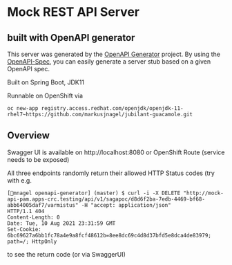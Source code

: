 # Mock REST API Server  
## built with OpenAPI generator 
This server was generated by the [OpenAPI Generator](https://openapi-generator.tech) project.
By using the [OpenAPI-Spec](https://openapis.org), you can easily generate a server stub based on a given OpenAPI spec.

Built on Spring Boot, JDK11

Runnable on OpenShift via
```
oc new-app registry.access.redhat.com/openjdk/openjdk-11-rhel7~https://github.com/markusjnagel/jubilant-guacamole.git
```

## Overview  
Swagger UI is available on http://localhost:8080 or OpenShift Route (service needs to be exposed)

All three endpoints randomly return their allowed HTTP Status codes (try with e.g. 
```
[🎩︎mnagel openapi-generator] (master) $ curl -i -X DELETE "http://mock-api-pam.apps-crc.testing/api/v1/sagapoc/d8d6f2ba-7edb-4469-bf68-abb64005daf7/varmistus" -H "accept: application/json"
HTTP/1.1 404 
Content-Length: 0
Date: Tue, 10 Aug 2021 23:31:59 GMT
Set-Cookie: 6bc69627a6bb1fc78a4e9a8fcf48612b=8ee8dc69c4d8d37bfd5e8dca4de83979; path=/; HttpOnly

```
to see the return code (or via SwaggerUI)



